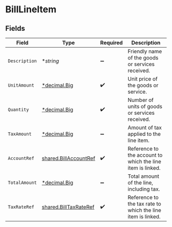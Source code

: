 # BillLineItem


## Fields

| Field                                                                   | Type                                                                    | Required                                                                | Description                                                             |
| ----------------------------------------------------------------------- | ----------------------------------------------------------------------- | ----------------------------------------------------------------------- | ----------------------------------------------------------------------- |
| `Description`                                                           | **string*                                                               | :heavy_minus_sign:                                                      | Friendly name of the goods or services received.                        |
| `UnitAmount`                                                            | [*decimal.Big](https://pkg.go.dev/github.com/ericlagergren/decimal#Big) | :heavy_check_mark:                                                      | Unit price of the goods or service.                                     |
| `Quantity`                                                              | [*decimal.Big](https://pkg.go.dev/github.com/ericlagergren/decimal#Big) | :heavy_check_mark:                                                      | Number of units of goods or services received.                          |
| `TaxAmount`                                                             | [*decimal.Big](https://pkg.go.dev/github.com/ericlagergren/decimal#Big) | :heavy_minus_sign:                                                      | Amount of tax applied to the line item.                                 |
| `AccountRef`                                                            | [shared.BillAccountRef](../../../pkg/models/shared/billaccountref.md)   | :heavy_check_mark:                                                      | Reference to the account to which the line item is linked.              |
| `TotalAmount`                                                           | [*decimal.Big](https://pkg.go.dev/github.com/ericlagergren/decimal#Big) | :heavy_minus_sign:                                                      | Total amount of the line, including tax.                                |
| `TaxRateRef`                                                            | [shared.BillTaxRateRef](../../../pkg/models/shared/billtaxrateref.md)   | :heavy_check_mark:                                                      | Reference to the tax rate to which the line item is linked.             |